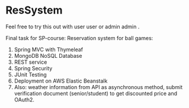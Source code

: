 # ResSystem

Feel free to try this out with user user or admin admin .

Final task for SP-course: Reservation system for ball games:
1. Spring MVC with Thymeleaf
2. MongoDB NoSQL Database
3. REST service
4. Spring Security
5. JUnit Testing
6. Deployment on AWS Elastic Beanstalk
7. Also: weather information from API as asynchronous method, submit
         verification document (senior/student) to get discounted price and OAuth2.
